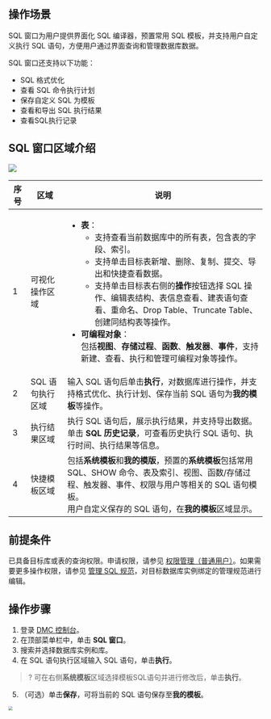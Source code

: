 ## 操作场景

SQL 窗口为用户提供界面化 SQL 编译器，预置常用 SQL 模板，并支持用户自定义执行 SQL 语句，方便用户通过界面查询和管理数据库数据。

SQL 窗口还支持以下功能：

- SQL 格式优化
- 查看 SQL 命令执行计划
- 保存自定义 SQL 为模板
- 查看和导出 SQL 执行结果
- 查看SQL执行记录

## SQL 窗口区域介绍

![](https://qcloudimg.tencent-cloud.cn/raw/2a678f4c7c7363b1e98417adbf1a6537.png)

| 序号 | 区域            | 说明                                                         |
| ---- | --------------- | ------------------------------------------------------------ |
| 1    | 可视化操作区域  | <ul><li>**表**：<ul><li>支持查看当前数据库中的所有表，包含表的字段、索引。<li>支持单击目标表新增、删除、复制、提交、导出和快捷查看数据。<li>支持单击目标表右侧的**操作**按钮选择 SQL 操作、编辑表结构、表信息查看、建表语句查看、重命名、Drop Table、Truncate Table、创建同结构表等操作。</ul><li>**可编程对象**：<br>包括**视图**、**存储过程**、**函数**、**触发器**、**事件**，支持新建、查看、执行和管理可编程对象等操作。 |
| 2    | SQL 语句执行区域 | 输入 SQL 语句后单击**执行**，对数据库进行操作，并支持格式优化、执行计划、保存当前 SQL 语句为**我的模板**等操作。 |
| 3    | 执行结果区域    | 执行 SQL 语句后，展示执行结果，并支持导出数据。<br>单击 **SQL 历史记录**，可查看历史执行 SQL 语句、执行时间、执行结果等信息。 |
| 4    | 快捷模板区域    | 包括**系统模板**和**我的模版**，预置的**系统模板**包括常用 SQL、SHOW 命令、表及索引、视图、函数/存储过程、触发器、事件、权限与用户等相关的 SQL 语句模板。<br>用户自定义保存的 SQL 语句，在**我的模板**区域显示。 |

## 前提条件

已具备目标库或表的查询权限。申请权限，请参见 [权限管理（普通用户）](https://cloud.tencent.com/document/product/1222/70563)。如果需要更多操作权限，请参见 [管理 SQL 规范](https://cloud.tencent.com/document/product/1222/70561)，对目标数据库实例绑定的管理规范进行编辑。

## 操作步骤

1. 登录 [DMC 控制台](https://dms.cloud.tencent.com/v3/cooperations/#/)。
2. 在顶部菜单栏中，单击 **SQL 窗口**。
3. 搜索并选择数据库实例和库。
4. 在 SQL 语句执行区域输入 SQL 语句，单击**执行**。
> ? 可在右侧<b>系统模板</b>区域选择模板SQL语句并进行修改后，单击<b>执行</b>。
5. （可选）单击**保存**，可将当前的 SQL 语句保存至**我的模板**。
<img src="https://qcloudimg.tencent-cloud.cn/raw/af72ab58db36e5174d6f6b781abdaae8.png" style="zoom: 50%;" />
   
   
